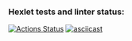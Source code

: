 ### Hexlet tests and linter status:
[![Actions Status](https://github.com/IoninMark/python-project-lvl2/workflows/hexlet-check/badge.svg)](https://github.com/IoninMark/python-project-lvl2/actions)
[![asciicast](https://asciinema.org/a/461025.svg)](https://asciinema.org/a/461025)